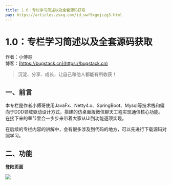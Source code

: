 ```yaml
---
title: 1.0：专栏学习简述以及全套源码获取
pay: https://articles.zsxq.com/id_uwf9xgmjczg3.html
---
```


# 1.0：专栏学习简述以及全套源码获取

作者：小傅哥
<br/>博客：[https://bugstack.cn](https://bugstack.cn)

>沉淀、分享、成长，让自己和他人都能有所收获！

## 一、前言

本专栏是作者小傅哥使用JavaFx、Netty4.x、SpringBoot、Mysql等技术栈和偏向于DDD领域驱动设计方式，搭建的仿桌面版微信聊天工程实现通信核心功能。在接下来的章节里会一步步来带着大家从UI到功能逐项实现。

在后续的专栏内容的讲解中，会有很多涉及到代码的地方，可以先进行下载源码对照学习。

## 二、功能

**登陆页面**

![](/images/article/project/im/project-im-1.0-01.png)
